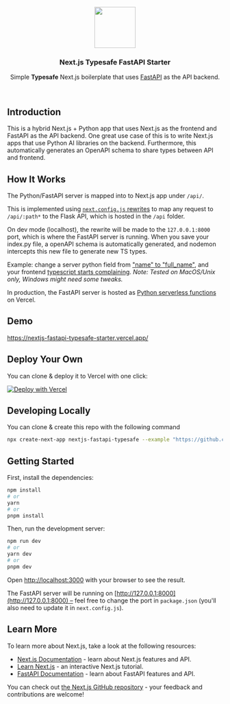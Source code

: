 <p align="center">
  <span>
    <img src="https://assets.vercel.com/image/upload/v1588805858/repositories/vercel/logo.png" height="96">
    <h3 align="center">Next.js Typesafe FastAPI Starter</h3>
  </span>
</p>

<p align="center">Simple <b>Typesafe</b> Next.js boilerplate that uses <a href="https://fastapi.tiangolo.com/lo/">FastAPI</a> as the API backend.</p>

<br/>

## Introduction

This is a hybrid Next.js + Python app that uses Next.js as the frontend and FastAPI as the API backend. One great use case of this is to write Next.js apps that use Python AI libraries on the backend. Furthermore, this automatically generates an OpenAPI schema to share types between API and frontend.

## How It Works

The Python/FastAPI server is mapped into to Next.js app under `/api/`.

This is implemented using [`next.config.js` rewrites](https://github.com/Filsommer/nextjs-fastapi-typesafe-starter/blob/main/next.config.js) to map any request to `/api/:path*` to the Flask API, which is hosted in the `/api` folder.

On dev mode (localhost), the rewrite will be made to the `127.0.0.1:8000` port, which is where the FastAPI server is running.
When you save your index.py file, a openAPI schema is automatically generated, and nodemon intercepts this new file to generate new TS types.

Example: change a server python field from ["name" to "full_name"](https://imgur.com/SMDNPZa), and your frontend [typescript starts complaining](https://imgur.com/aIwae4v). <i>Note: Tested on MacOS/Unix only, Windows might need some tweaks.</i>

In production, the FastAPI server is hosted as [Python serverless functions](https://vercel.com/docs/concepts/functions/serverless-functions/runtimes/python) on Vercel.

## Demo

https://nextjs-fastapi-typesafe-starter.vercel.app/

## Deploy Your Own

You can clone & deploy it to Vercel with one click:

[![Deploy with Vercel](https://vercel.com/button)](https://vercel.com/new/clone?repository-url=https%3A%2F%2Fgithub.com%2FFilsommer%2Fnextjs-fastapi-typesafe-starter%2Ftree%2Fmain)

## Developing Locally

You can clone & create this repo with the following command

```bash
npx create-next-app nextjs-fastapi-typesafe --example "https://github.com/Filsommer/nextjs-fastapi-typesafe-starter"
```

## Getting Started

First, install the dependencies:

```bash
npm install
# or
yarn
# or
pnpm install
```

Then, run the development server:

```bash
npm run dev
# or
yarn dev
# or
pnpm dev
```

Open [http://localhost:3000](http://localhost:3000) with your browser to see the result.

The FastAPI server will be running on [http://127.0.0.1:8000](http://127.0.0.1:8000) – feel free to change the port in `package.json` (you'll also need to update it in `next.config.js`).

## Learn More

To learn more about Next.js, take a look at the following resources:

- [Next.js Documentation](https://nextjs.org/docs) - learn about Next.js features and API.
- [Learn Next.js](https://nextjs.org/learn) - an interactive Next.js tutorial.
- [FastAPI Documentation](https://fastapi.tiangolo.com/) - learn about FastAPI features and API.

You can check out [the Next.js GitHub repository](https://github.com/vercel/next.js/) - your feedback and contributions are welcome!
